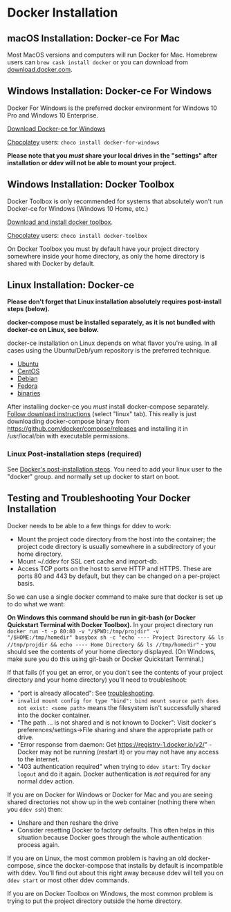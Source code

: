 <h1>Docker Installation</h1>

## macOS Installation: Docker-ce For Mac

Most MacOS versions and computers will run Docker for Mac. Homebrew users can `brew cask install docker` or you can download from [download.docker.com](https://download.docker.com/mac/stable/Docker.dmg). 

## Windows Installation: Docker-ce For Windows

Docker For Windows is the preferred docker environment for Windows 10 Pro and Windows 10 Enterprise. 

[Download Docker-ce for Windows](https://download.docker.com/win/stable/Docker%20for%20Windows%20Installer.exe)

[Chocolatey](https://chocolatey.org/install) users: `choco install docker-for-windows`

__Please note that you *must* share your local drives in the "settings" after installation or ddev will not be able to mount your project.__


## Windows Installation: Docker Toolbox

Docker Toolbox is only recommended for systems that absolutely won't run Docker-ce for Windows (Windows 10 Home, etc.)

[Download and install docker toolbox](https://download.docker.com/win/stable/DockerToolbox.exe). 

[Chocolatey](https://chocolatey.org/install) users: `choco install docker-toolbox`

On Docker Toolbox you must by default have your project directory somewhere inside your home directory, as only the home directory is shared with Docker by default.


## Linux Installation: Docker-ce

__Please don't forget that Linux installation absolutely requires post-install steps (below).__

__docker-compose must be installed separately, as it is not bundled with docker-ce on Linux, see below.__

docker-ce installation on Linux depends on what flavor you're using. In all cases using the Ubuntu/Deb/yum repository is the preferred technique.

* [Ubuntu](https://docs.docker.com/install/linux/docker-ce/ubuntu/)
* [CentOS](https://docs.docker.com/install/linux/docker-ce/centos/)
* [Debian](https://docs.docker.com/install/linux/docker-ce/debian/)
* [Fedora](https://docs.docker.com/install/linux/docker-ce/fedora/)
* [binaries](https://docs.docker.com/install/linux/docker-ce/binaries/)


After installing docker-ce you *must* install docker-compose separately. [Follow download instructions](https://docs.docker.com/compose/install/#install-compose) (select "linux" tab). This really is just downloading docker-compose binary from https://github.com/docker/compose/releases and installing it in /usr/local/bin with executable permissions.

### Linux Post-installation steps (required)

See [Docker's post-installation steps](https://docs.docker.com/install/linux/linux-postinstall/#manage-docker-as-a-non-root-user). You need to add your linux user to the "docker" group. and normally set up docker to start on boot.

<a name="troubleshooting"></a>
## Testing and Troubleshooting Your Docker Installation

Docker needs to be able to a few things for ddev to work:

* Mount the project code directory from the host into the container; the project code directory is usually somewhere in a subdirectory of your home directory. 
* Mount ~/.ddev for SSL cert cache and import-db. 
* Access TCP ports on the host to serve HTTP and HTTPS. These are ports 80 and 443 by default, but they can be changed on a per-project basis.

So we can use a single docker command to make sure that docker is set up to do what we want:

**On Windows this command should be run in git-bash (or Docker Quickstart Terminal with Docker Toolbox).** In your project directory run `docker run -t -p 80:80 -v "/$PWD:/tmp/projdir" -v "/$HOME:/tmp/homedir" busybox sh -c "echo ---- Project Directory && ls //tmp/projdir && echo ---- Home Directory && ls //tmp/homedir"` - you should see the contents of your home directory displayed. (On Windows, make sure you do this using git-bash or Docker Quickstart Terminal.)

If that fails (if you get an error, or you don't see the contents of your project directory and your home directory) you'll need to troubleshoot:

* "port is already allocated": See [troubleshooting](troubleshooting.md).
* `invalid mount config for type "bind": bind mount source path does not exist: <some path>` means the filesystem isn't successfully shared into the docker container.
* "The path ... is not shared and is not known to Docker": Visit docker's preferences/settings->File sharing and share the appropriate path or drive.
* "Error response from daemon: Get https://registry-1.docker.io/v2/" - Docker may not be running (restart it) or you may not have any access to the internet.
* "403 authentication required" when trying to `ddev start`: Try `docker logout` and do it again. Docker authentication is *not* required for any normal ddev action.
 
If you are on Docker for Windows or Docker for Mac and you are seeing shared directories not show up in the web container (nothing there when you `ddev ssh`) then:

* Unshare and then reshare the drive
* Consider resetting Docker to factory defaults. This often helps in this situation because Docker goes through the whole authentication process again.

If you are on Linux, the most common problem is having an old docker-compose, since the docker-compose that installs by default is incompatible with ddev. You'll find out about this right away because ddev will tell you on `ddev start` or most other ddev commands.

If you are on Docker Toolbox on Windows, the most common problem is trying to put the project directory outside the home directory.